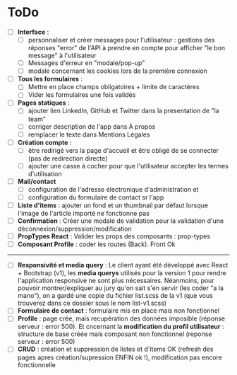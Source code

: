 # ToDo

- [ ] __Interface__ :
  - [ ] personnaliser et créer messages pour l'utilisateur : gestions des réponses "error" de l'API à prendre en compte pour afficher "le bon message" à l'utilisateur
  - [ ] Messages d'erreur en "modale/pop-up"
  - [ ] modale concernant les cookies lors de la première connexion
- [ ] __Tous les formulaires__ :
  - [ ] Mettre en place champs obligatoires + limite de caractères
  - [ ] Vider les formulaires une fois validés
- [ ] __Pages statiques__ :
  - [ ] ajouter lien LinkedIn, GitHub et Twitter dans la presentation de "la team"
  - [ ] corriger description de l'app dans À propos
  - [ ] remplacer le texte dans Mentions Légales
- [ ] __Création compte__ :
  - [ ] être redirigé vers la page d'accueil et être obligé de se connecter (pas de redirection directe)
  - [ ] ajouter une casse à cocher pour que l'utilisateur accepter les termes d'utilisation
- [ ] __Mail/contact__
  - [ ] configuration de l'adresse électronique d'administration et 
  - [ ] configuration du formulaire de contact sr l'app
- [ ] __Liste d'items__ : ajouter un fond et un thumbnail par défaut lorsque l'image de l'article importé ne fonctionne pas
- [ ] __Confirmation__ : Créer une modale de validation pour la validation d'une déconnexion/suppression/modification
- [ ] __PropTypes React__ : Valider les props des composants : prop-types
- [ ] __Composant Profile__ : coder les routes (Back). Front Ok

---

- [ ] __Responsivité et media query__ : Le client ayant été développé avec React + Bootstrap (v1), les __media querys__ utilisés pour la version 1 pour rendre l'application responsive ne sont plus nécessaires. Néanmoins, pour pouvoir montrer/expliquer au jury qu'on sait s'en servir (les coder "a la mano"), on a gardé une copie du fichier list.scss de la v1 (que vous trouverez dans ce dossier sous le nom list-v1.scss)
- [ ] __Formulaire de contact__ : formulaire mis en place mais non fonctionnel
- [ ] __Profile__ : page crée, mais recupération des données imposible (réponse serveur : error 500). Et cncernant la __modification du profil utilisateur__ : structure de base créée mais composant non fonctionnel (reponse serveur : error 500)
- [ ] __CRUD__ : création et suppression de listes et d'items OK (refresh des pages apres création/supression ENFIN ok !), modification pas encore fonctionnelle

